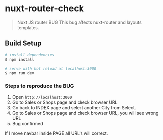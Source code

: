 # nuxt-router-check

> Nuxt JS router BUG
This bug affects nuxt-router and layouts templates.

## Build Setup

``` bash
# install dependencies
$ npm install

# serve with hot reload at localhost:3000
$ npm run dev

```

### Steps to reproduce the BUG

1. Open `http://localhost:3000`
2. Go to Sales or Shops page and check browser URL
3. Go back to INDEX page and select another City from Select.
4. Go to Sales or Shops page and check browser URL, you will see wrong URL
5. Bug confirmed

If I move navbar inside PAGE all URL's will correct.
